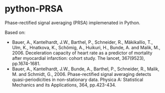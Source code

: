 # python-PRSA
Phase-rectified signal averaging (PRSA) implemenated in Python.

Based on:
- Bauer, A., Kantelhardt, J.W., Barthel, P., Schneider, R., Mäkikallio, T., Ulm, K., Hnatkova, K., Schömig, A., Huikuri, H., Bunde, A. and Malik, M., 2006. Deceleration capacity of heart rate as a predictor of mortality after myocardial infarction: cohort study. The lancet, 367(9523), pp.1674-1681.
- Bauer, A., Kantelhardt, J.W., Bunde, A., Barthel, P., Schneider, R., Malik, M. and Schmidt, G., 2006. Phase-rectified signal averaging detects quasi-periodicities in non-stationary data. Physica A: Statistical Mechanics and its Applications, 364, pp.423-434.


